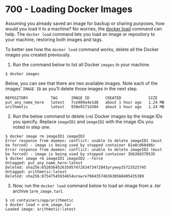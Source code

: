 # 700 - Loading Docker Images 

Assuming you already saved an image for backup or sharing purposes, how would you load it to a machine? No worries, the [docker load](https://docs.docker.com/engine/reference/commandline/load/) command can help. The ```docker load``` command lets you load an image or repository to your machine, restoring both images and tags.

To better see how the ```docker load``` command works, delete all the Docker images you created previously.

1. Run the command below to list all Docker ```images``` in your machine.

```
$ docker images
```

Below, you can see that there are two available images. Note each of the images’ ```IMAGE ID``` as you’ll delete those images in the next step.

```
REPOSITORY          TAG      IMAGE ID       CREATED            SIZE
put_any_name_here   latest   7ce909a4e1d8   about 1 hour ago   1.24 MB
arithmetic          latest   930e9171d304   about 1 hour ago   1.24 MB
```

2. Run the below command to delete (```rm```) Docker images by the image IDs you specify. Replace ```imageID1``` and ```imageID2``` with the image IDs you noted in step one.

```
$ docker image rm imageID1 imageID2
Error response from daemon: conflict: unable to delete imageID1 (must be forced) - image is being used by stopped container 81e8cd60496c 
Error response from daemon: conflict: unable to delete imageID2 (must be forced) - image is being used by stopped container 3bb38d370535
$ docker image rm imageID1 imageID2 --force
Untagged: put_any_name_here:latest
Deleted: sha256:65265645263595747263473472843yryewy35723525745
Untagged: arithmetic:latest
Deleted: sha256:07547545934654urewre7984357463630568405435389
```

3. Now, run the ```docker load``` command below to load an image from a *.tar* archive (```arm_image.tar```).

```
$ cd containers/app/arithmetic
$ docker load < arm_image.tar
Loaded image: arithmetic:latest
```


